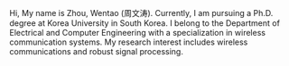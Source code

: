 Hi, My name is Zhou, Wentao (周文涛). Currently, I am pursuing a Ph.D. degree at Korea University in South Korea. I belong to the Department of Electrical and Computer Engineering with a specialization in wireless communication systems. My research interest includes wireless communications and robust signal processing.

<!--
**zhouwt612/zhouwt612** is a ✨ _special_ ✨ repository because its `README.md` (this file) appears on your GitHub profile.

Here are some ideas to get you started:

- 🔭 I’m currently working on ...
- 🌱 I’m currently learning ...
- 👯 I’m looking to collaborate on ...
- 🤔 I’m looking for help with ...
- 💬 Ask me about ...
- 📫 How to reach me: ...
- 😄 Pronouns: ...
- ⚡ Fun fact: ...
-->
